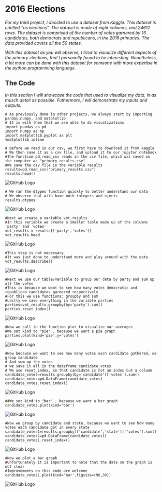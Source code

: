 # 2016 Elections

*For my third project, I decided to use a dataset from Kaggle. This dataset is entitled "us elections". The dataset
is made of eight columns, and 24612 rows. The dataset is comprised of the number of votes garnered by 16 candidates, both
democrats and republicans, in the 2016 primaries. The data provided covers all the 50 states.*

*With this dataset as you will observe, I tried to visualize different aspects of the primary elections,
that I personally found to be interesting. Nonetheless, a lot more can be done with this dataset for someone
with more expertise in the python programming language.*

## The Code

*In this section I will showcase the code that used to visualize my data, in as musch detail as possible. Futhermore,
I will demonstrate my inputs and outputs.*

```
# As previously done in other projects, we always start by importing pandas,numpy, and matplotlib
# It is with them that we are able to do visualizations
import pandas as pd
import numpy as np
import matplotlib.pyplot as plt
%matplotlib inline
```
```
# Before we read in our csv, we first have to download it from kaggle
# We then save it as a csv file, and upload it to our jupyter notebook
#The function pd.read_csv reads in the csv file, which was saved on the computer as "primary_results.csv"
#We save the csv file in the variable results
results=pd.read_csv("primary_results.csv")
results.head()
```
![GitHub Logo](/pngn1.PNG)
```
# We ran the dtypes function quickly to better understand our data
# We observe that with have both integers and ojects
results.dtypes
```
![GitHub Logo](/pngn2.PNG)
```
#Next we create a variable vot_results
#In this variable we create a smaller table made up of the columns 'party' and 'votes'
vot_results = results[['party','votes']]
vot_results.head
```
![GitHub Logo](/pngn3.PNG)
```
#This step is not necessary
#It was just done to understand more and play around with the data
vot_results.describe()
```
![GitHub Logo](/pngn4.PNG)
```
#Next we use our table/variable to group our data by party and sum up all the votes
#This is because we want to see how many votes democratic and republican candidates garnered respectively
#For this we use functions: groupby and sum
#Lastly we save everything in the variable parties
parties=vot_results.groupby(by='party').sum()
parties.reset_index()
```
![GitHub Logo](/pngn5.PNG)
```
#Now we call in the function plot to visualize our averages
#We set kind to "pie" , because we want a pie graph
parties.plot(kind='pie',y='votes')
```
![GitHub Logo](/pngn6.PNG)
```
#Now because we want to see how many votes each candidate gathered, we group candidate
# And sum up the votes
# we save it all in the dataframe candidate_votes
# We use reset_index, so that candidate is not an index but a column
candidate_votes=results.groupby(by='candidate')['votes'].sum()
candidate_votes=pd.DataFrame(candidate_votes)
candidate_votes.reset_index()
```
![GitHub Logo](/pngn7.PNG)
```
##We set kind to "bar" , because we want a bar graph
candidate_votes.plot(kind='bar')
```
![GitHub Logo](/pngn8.PNG)

```
#Now we group by candidate and state, because we want to see how many votes each candidate got in every state
candidate_votes1=results.groupby(['candidate','state'])['votes'].sum()
candidate_votes1=pd.DataFrame(candidate_votes1)
candidate_votes1.reset_index()
```
![GitHub Logo](/pngn9.PNG)
```
#Now we plot a bar graph
#Unfortunately it is important to note that the data on the graph is not clear
#Improvements on this code are welcome
candidate_votes1.plot(kind='bar',figsize=(90,30))
```
![GitHub Logo](/pngn10.PNG)



